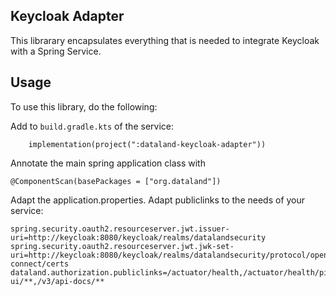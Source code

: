 ## Keycloak Adapter
This librarary encapsulates everything that is needed to integrate Keycloak with a Spring Service.

## Usage
To use this library, do the following:

Add to `build.gradle.kts` of the service:
```
    implementation(project(":dataland-keycloak-adapter"))
```

Annotate the main spring application class with
```
@ComponentScan(basePackages = ["org.dataland"])
```

Adapt the application.properties. Adapt publiclinks to the needs of your service:
```
spring.security.oauth2.resourceserver.jwt.issuer-uri=http://keycloak:8080/keycloak/realms/datalandsecurity
spring.security.oauth2.resourceserver.jwt.jwk-set-uri=http://keycloak:8080/keycloak/realms/datalandsecurity/protocol/openid-connect/certs
dataland.authorization.publiclinks=/actuator/health,/actuator/health/ping,/actuator/info,/swagger-ui/**,/v3/api-docs/**
```
